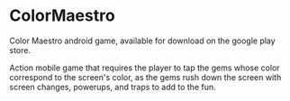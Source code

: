 # ColorMaestro
Color Maestro android game, available for download on the google play store.

Action mobile game that requires the player to tap the gems whose color correspond to the screen's color, 
as the gems rush down the screen with screen changes, powerups, and traps to add to the fun. 
